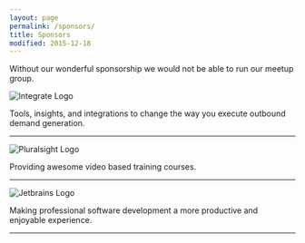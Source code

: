 ```yaml
---
layout: page
permalink: /sponsors/
title: Sponsors
modified: 2015-12-18
---
```


Without our wonderful sponsorship we would not be able to run our meetup group.  

![Integrate Logo]({{site.url}}/images/sponsors/integrate.png)  

Tools, insights, and integrations to change the way you execute outbound demand generation.

----

![Pluralsight Logo]({{site.url}}/images/sponsors/pluralsight.png) 

Providing awesome video based training courses.

----


![Jetbrains Logo]({{site.url}}/images/sponsors/jetbrains.png) 

Making professional software development a more productive and enjoyable experience.

----